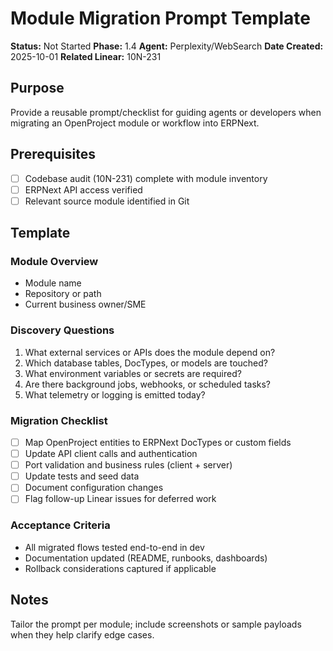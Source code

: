 # Module Migration Prompt Template

**Status:** Not Started **Phase:** 1.4 **Agent:** Perplexity/WebSearch **Date Created:** 2025-10-01 **Related Linear:** 10N-231

## Purpose

Provide a reusable prompt/checklist for guiding agents or developers when migrating an OpenProject module or workflow into ERPNext.

## Prerequisites

- [ ] Codebase audit (10N-231) complete with module inventory
- [ ] ERPNext API access verified
- [ ] Relevant source module identified in Git

## Template

### Module Overview

- Module name
- Repository or path
- Current business owner/SME

### Discovery Questions

1. What external services or APIs does the module depend on?
2. Which database tables, DocTypes, or models are touched?
3. What environment variables or secrets are required?
4. Are there background jobs, webhooks, or scheduled tasks?
5. What telemetry or logging is emitted today?

### Migration Checklist

- [ ] Map OpenProject entities to ERPNext DocTypes or custom fields
- [ ] Update API client calls and authentication
- [ ] Port validation and business rules (client + server)
- [ ] Update tests and seed data
- [ ] Document configuration changes
- [ ] Flag follow-up Linear issues for deferred work

### Acceptance Criteria

- All migrated flows tested end-to-end in dev
- Documentation updated (README, runbooks, dashboards)
- Rollback considerations captured if applicable

## Notes

Tailor the prompt per module; include screenshots or sample payloads when they help clarify edge cases.
